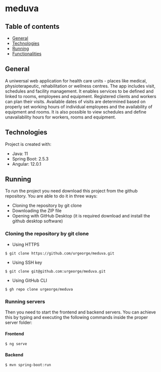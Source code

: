 # meduva
## Table of contents
* [General](#general)
* [Technologies](#technologies)
* [Running](#running)
* [Functionalities](#functionalities)

## General
A uniwersal web application for health care units - places like medical, physioterapeutic, rehabilitation or wellness centres. The app includes visit, schedules and facility management. It enables services to be defined and linked to rooms, employees and equipment. Registered clients and workers can plan their visits. Available dates of visits are determined based on properly set working hours of individual employees and the availability of equipment and rooms. It is also possible to view schedules and define unavailability hours for workers, rooms and equipment.

## Technologies
Project is created with:
* Java: 11
* Spring Boot: 2.5.3
* Angular: 12.0.1

## Running
To run the project you need download this project from the github repository. You are able to do it in three ways:
* Cloning the repository by git clone
* Downloading the ZIP file
* Opening with GitHub Desktop (it is required download and install the github desktop software)
### Cloning the repository by git clone
* Using HTTPS
```
$ git clone https://github.com/urgeorge/meduva.git
```
* Using SSH key
```
$ git clone git@github.com:urgeorge/meduva.git
```
* Using GitHub CLI
```
$ gh repo clone urgeorge/meduva
```
### Running servers
Then you need to start the frontend and backend servers. You can achieve this by typing and executing the following commands inside the proper server folder:
#### Frontend
```
$ ng serve
```
#### Backend
```
$ mvn spring-boot:run
```
